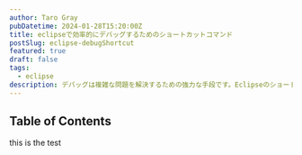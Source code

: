 ```yaml
---
author: Taro Gray
pubDatetime: 2024-01-28T15:20:00Z
title: eclipseで効率的にデバッグするためのショートカットコマンド
postSlug: eclipse-debugShortcut
featured: true
draft: false
tags:
  - eclipse
description: デバッグは複雑な問題を解決するための強力な手段です。Eclipseのショートカットキーを上手く活用することで、より効率的かつ効果的にデバッグを進めることができるでしょう。
---
```


## Table of Contents

this is the test
